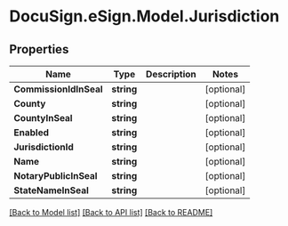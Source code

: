 # DocuSign.eSign.Model.Jurisdiction
## Properties

Name | Type | Description | Notes
------------ | ------------- | ------------- | -------------
**CommissionIdInSeal** | **string** |  | [optional] 
**County** | **string** |  | [optional] 
**CountyInSeal** | **string** |  | [optional] 
**Enabled** | **string** |  | [optional] 
**JurisdictionId** | **string** |  | [optional] 
**Name** | **string** |  | [optional] 
**NotaryPublicInSeal** | **string** |  | [optional] 
**StateNameInSeal** | **string** |  | [optional] 

[[Back to Model list]](../README.md#documentation-for-models) [[Back to API list]](../README.md#documentation-for-api-endpoints) [[Back to README]](../README.md)

